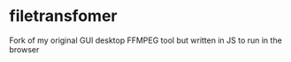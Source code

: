# filetransfomer

Fork of my original GUI desktop FFMPEG tool but written in JS to run in the browser

